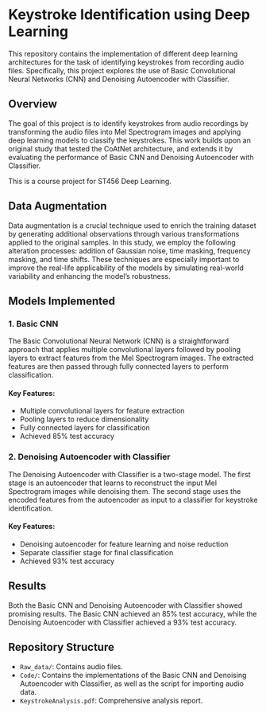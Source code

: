 # Keystroke Identification using Deep Learning

This repository contains the implementation of different deep learning architectures for the task of identifying keystrokes from recording audio files. Specifically, this project explores the use of Basic Convolutional Neural Networks (CNN) and Denoising Autoencoder with Classifier.

## Overview

The goal of this project is to identify keystrokes from audio recordings by transforming the audio files into Mel Spectrogram images and applying deep learning models to classify the keystrokes. This work builds upon an original study that tested the CoAtNet architecture, and extends it by evaluating the performance of Basic CNN and Denoising Autoencoder with Classifier.

This is a course project for ST456 Deep Learning.

## Data Augmentation

Data augmentation is a crucial technique used to enrich the training dataset by generating additional observations through various transformations applied to the original samples. In this study, we employ the following alteration processes: addition of Gaussian noise, time masking, frequency masking, and time shifts. These techniques are especially important to improve the real-life applicability of the models by simulating real-world variability and enhancing the model’s robustness.

## Models Implemented

### 1. Basic CNN

The Basic Convolutional Neural Network (CNN) is a straightforward approach that applies multiple convolutional layers followed by pooling layers to extract features from the Mel Spectrogram images. The extracted features are then passed through fully connected layers to perform classification.

#### Key Features:
- Multiple convolutional layers for feature extraction
- Pooling layers to reduce dimensionality
- Fully connected layers for classification
- Achieved 85% test accuracy

### 2. Denoising Autoencoder with Classifier

The Denoising Autoencoder with Classifier is a two-stage model. The first stage is an autoencoder that learns to reconstruct the input Mel Spectrogram images while denoising them. The second stage uses the encoded features from the autoencoder as input to a classifier for keystroke identification.

#### Key Features:
- Denoising autoencoder for feature learning and noise reduction
- Separate classifier stage for final classification
- Achieved 93% test accuracy

## Results

Both the Basic CNN and Denoising Autoencoder with Classifier showed promising results. The Basic CNN achieved an 85% test accuracy, while the Denoising Autoencoder with Classifier achieved a 93% test accuracy.

## Repository Structure

- `Raw_data/`: Contains audio files.
- `Code/`: Contains the implementations of the Basic CNN and Denoising Autoencoder with Classifier, as well as the script for importing audio data.
- `KeystrokeAnalysis.pdf`: Comprehensive analysis report.
